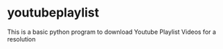 # youtubeplaylist
This is a basic python program to download Youtube Playlist Videos for a resolution
